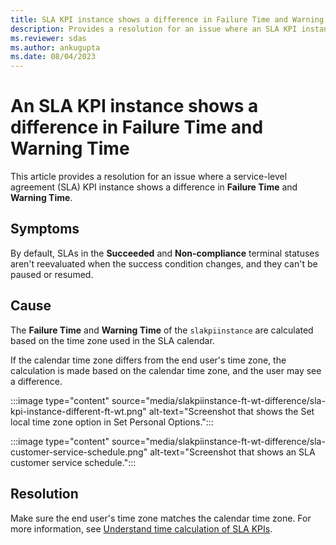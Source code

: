 ```yaml
---
title: SLA KPI instance shows a difference in Failure Time and Warning Time
description: Provides a resolution for an issue where an SLA KPI instance shows a difference in Failure Time and Warning Time.
ms.reviewer: sdas
ms.author: ankugupta
ms.date: 08/04/2023
---
```

# An SLA KPI instance shows a difference in Failure Time and Warning Time

This article provides a resolution for an issue where a service-level agreement (SLA) KPI instance shows a difference in **Failure Time** and **Warning Time**.

## Symptoms

By default, SLAs in the **Succeeded** and **Non-compliance** terminal statuses aren't reevaluated when the success condition changes, and they can't be paused or resumed.

## Cause

The **Failure Time** and **Warning Time** of the `slakpiinstance` are calculated based on the time zone used in the SLA calendar.

If the calendar time zone differs from the end user's time zone, the calculation is made based on the calendar time zone, and the user may see a difference.

:::image type="content" source="media/slakpiinstance-ft-wt-difference/sla-kpi-instance-different-ft-wt.png" alt-text="Screenshot that shows the Set local time zone option in Set Personal Options.":::

:::image type="content" source="media/slakpiinstance-ft-wt-difference/sla-customer-service-schedule.png" alt-text="Screenshot that shows an SLA customer service schedule.":::

## Resolution

Make sure the end user's time zone matches the calendar time zone. For more information, see [Understand time calculation of SLA KPIs](/dynamics365/customer-service/change-schedules#understand-time-calculation-of-sla-kpis).
